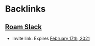 
# Backlinks
## [Roam Slack](<Roam Slack.md>)
- Invite link: Expires [February 17th, 2021](<February 17th, 2021.md>)

